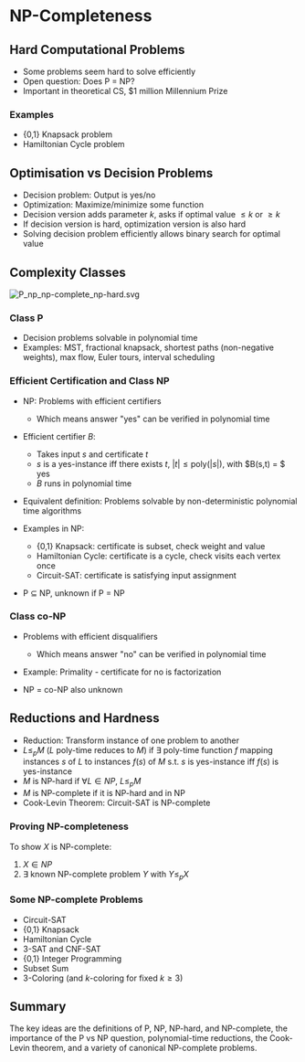 # NP-Completeness

## Hard Computational Problems
- Some problems seem hard to solve efficiently
- Open question: Does P = NP? 
- Important in theoretical CS, $1 million Millennium Prize

### Examples 
- {0,1} Knapsack problem
- Hamiltonian Cycle problem

## Optimisation vs Decision Problems
- Decision problem: Output is yes/no
- Optimization: Maximize/minimize some function
- Decision version adds parameter $k$, asks if optimal value $\leq k$ or $\geq k$
- If decision version is hard, optimization version is also hard
- Solving decision problem efficiently allows binary search for optimal value

## Complexity Classes

![P_np_np-complete_np-hard.svg](https://upload.wikimedia.org/wikipedia/commons/thumb/a/a0/P_np_np-complete_np-hard.svg/1920px-P_np_np-complete_np-hard.svg.png)

### Class P
- Decision problems solvable in polynomial time
- Examples: MST, fractional knapsack, shortest paths (non-negative weights), max flow, Euler tours, interval scheduling

### Efficient Certification and Class NP 
- NP: Problems with efficient certifiers
  - Which means answer "yes" can be verified in polynomial time

- Efficient certifier $B$: 
  - Takes input $s$ and certificate $t$
  - $s$ is a yes-instance iff there exists $t$, $|t| \leq \text{poly}(|s|)$, with $B(s,t) = $ yes
  - $B$ runs in polynomial time
- Equivalent definition: Problems solvable by non-deterministic polynomial time algorithms
- Examples in NP:
  - {0,1} Knapsack: certificate is subset, check weight and value 
  - Hamiltonian Cycle: certificate is a cycle, check visits each vertex once
  - Circuit-SAT: certificate is satisfying input assignment
- P $\subseteq$ NP, unknown if P = NP

### Class co-NP
- Problems with efficient disqualifiers 
  - Which means answer "no" can be verified in polynomial time

- Example: Primality - certificate for no is factorization
- NP = co-NP also unknown

## Reductions and Hardness
- Reduction: Transform instance of one problem to another
- $L \leq_p M$ ($L$ poly-time reduces to $M$) if $\exists$ poly-time function $f$ mapping instances $s$ of $L$ to instances $f(s)$ of $M$ s.t. $s$ is yes-instance iff $f(s)$ is yes-instance
- $M$ is NP-hard if $\forall L \in NP$, $L \leq_p M$ 
- $M$ is NP-complete if it is NP-hard and in NP
- Cook-Levin Theorem: Circuit-SAT is NP-complete

### Proving NP-completeness
To show $X$ is NP-complete:
1. $X \in NP$
2. $\exists$ known NP-complete problem $Y$ with $Y \leq_p X$

### Some NP-complete Problems
- Circuit-SAT
- {0,1} Knapsack 
- Hamiltonian Cycle
- 3-SAT and CNF-SAT 
- {0,1} Integer Programming 
- Subset Sum
- 3-Coloring (and $k$-coloring for fixed $k \geq 3$)

## Summary

The key ideas are the definitions of P, NP, NP-hard, and NP-complete, the importance of the P vs NP question, polynomial-time reductions, the Cook-Levin theorem, and a variety of canonical NP-complete problems.
